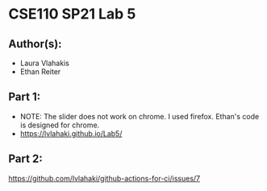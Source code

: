 # CSE110 SP21 Lab 5

## Author(s):
- Laura Vlahakis
- Ethan Reiter

## Part 1:
- NOTE: The slider does not work on chrome. I used firefox. Ethan's code is designed for chrome. 
- https://lvlahaki.github.io/Lab5/

## Part 2:
https://github.com/lvlahaki/github-actions-for-ci/issues/7
